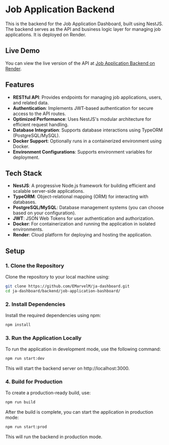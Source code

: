 # Job Application Backend

This is the backend for the Job Application Dashboard, built using NestJS. The backend serves as the API and business logic layer for managing job applications. It is deployed on Render.

## Live Demo

You can view the live version of the API at [Job Application Backend on Render](https://ja-dashboard.onrender.com).

## Features

- **RESTful API**: Provides endpoints for managing job applications, users, and related data.
- **Authentication**: Implements JWT-based authentication for secure access to the API routes.
- **Optimized Performance**: Uses NestJS's modular architecture for efficient request handling.
- **Database Integration**: Supports database interactions using TypeORM (PostgreSQL/MySQL).
- **Docker Support**: Optionally runs in a containerized environment using Docker.
- **Environment Configurations**: Supports environment variables for deployment.

## Tech Stack

- **NestJS**: A progressive Node.js framework for building efficient and scalable server-side applications.
- **TypeORM**: Object-relational mapping (ORM) for interacting with databases.
- **PostgreSQL/MySQL**: Database management systems (you can choose based on your configuration).
- **JWT**: JSON Web Tokens for user authentication and authorization.
- **Docker**: For containerization and running the application in isolated environments.
- **Render**: Cloud platform for deploying and hosting the application.

## Setup

### 1. Clone the Repository

Clone the repository to your local machine using:

```bash
git clone https://github.com/EMarvelM/ja-dashboard.git
cd ja-dashboard/backend/job-application-bashboard/

```

### 2. Install Dependencies

Install the required dependencies using npm:

```bash
npm install

```

### 3. Run the Application Locally

To run the application in development mode, use the following command:

```bash
npm run start:dev

```
This will start the backend server on http://localhost:3000.


### 4. Build for Production

To create a production-ready build, use:

```bash
npm run build

```
After the build is complete, you can start the application in production mode:

```bash
npm run start:prod

```
This will run the backend in production mode.
